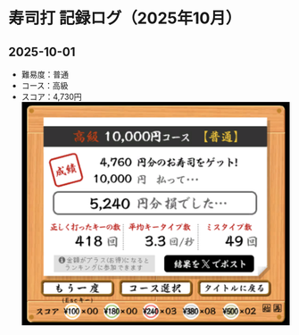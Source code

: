 # 寿司打 記録ログ（2025年10月）

## 2025-10-01
- 難易度：普通
- コース：高級
- スコア：4,730円  
![screenshot](screenshots/2025-10-01.png)
